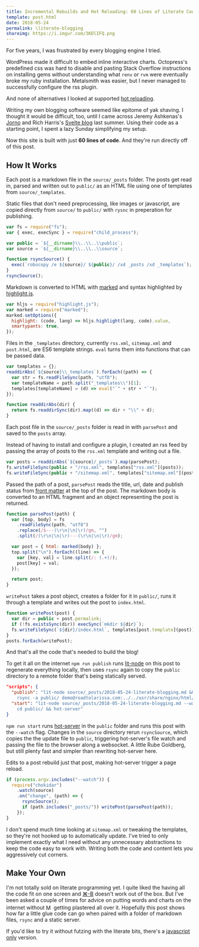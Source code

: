 ```yaml
---
title: Incremental Rebuilds and Hot Reloading: 60 Lines of Literate Code for Static Blogging
template: post.html
date: 2018-05-24
permalink: \literate-blogging
shareimg: https://i.imgur.com/3KDlIFQ.png
---
```


For five years, I was frustrated by every blogging engine I tried.

WordPress made it difficult to embed inline interactive charts. Octopress's predefined css was hard to disable and pasting Stack Overflow instructions on installing gems without understanding what `renv` or `rvm` were eventually broke my ruby installation. Metalsmith was easier, but I never managed to successfully configure the rss plugin.

And none of alternatives I looked at supported [hot reloading](https://roadtolarissa.com/hot-reload).

Writing my own blogging software seemed like epitome of yak shaving. I thought it would be difficult, too, until I came across Jeremy Ashkenas's [Jorno](http://ashkenas.com/journo/docs/journo.html) and Rich Harris's [Svelte blog](https://github.com/sveltejs/svelte.technology/blob/1fc419a37aa47cc54eaa8e65661bd80894a653b0/scripts/prep/build-blog.js) last summer. Using their code as a starting point, I spent a lazy Sunday simplifying my setup.

Now this site is built with just **60 lines of code**. And they're run directly off of this post.

<div id='graph'></div>

## How It Works

Each post is a markdown file in the `source/_posts` folder. The posts get read in, parsed and written out to `public/` as an HTML file using one of templates from `source/_templates`.

Static files that don't need preprocessing, like images or javascript, are copied directly from `source/` to `public/` with `rysnc` in preperation for publishing.

```javascript
var fs = require("fs");
var { exec, execSync } = require("child_process");

var public = `${__dirname}\\..\\..\\public`;
var source = `${__dirname}\\..\\..\\source`;

function rsyncSource() {
  exec(`robocopy /e ${source}/ ${public}/ /xd _posts /xd _templates`);
}
rsyncSource();
```

Markdown is converted to HTML with [marked](https://github.com/markedjs/marked) and syntax highlighted by [highlight.js]().

```javascript
var hljs = require("highlight.js");
var marked = require("marked");
marked.setOptions({
  highlight: (code, lang) => hljs.highlight(lang, code).value,
  smartypants: true,
});
```

Files in the `_templates` directory, currently `rss.xml`, `sitemap.xml` and `post.html`, are ES6 template strings. `eval` turns them into functions that can be passed data.

```javascript
var templates = {};
readdirAbs(`${source}\\_templates`).forEach((path) => {
  var str = fs.readFileSync(path, "utf8");
  var templateName = path.split("_templates\\")[1];
  templates[templateName] = (d) => eval("`" + str + "`");
});

function readdirAbs(dir) {
  return fs.readdirSync(dir).map((d) => dir + "\\" + d);
}
```

Each post file in the `source/_posts` folder is read in with `parsePost` and saved to the `posts` array.

Instead of having to install and configure a plugin, I created an rss feed by passing the array of posts to the `rss.xml` template and writing out a file.

```javascript
var posts = readdirAbs(`${source}/_posts`).map(parsePost);
fs.writeFileSync(public + "/rss.xml", templates["rss.xml"](posts));
fs.writeFileSync(public + "/sitemap.xml", templates["sitemap.xml"](posts));
```

Passed the path of a post, `parsePost` reads the title, url, date and publish status from [front matter](https://jekyllrb.com/docs/frontmatter/) at the top of the post. The markdown body is converted to an HTML fragment and an object representing the post is returned.

```javascript
function parsePost(path) {
  var [top, body] = fs
    .readFileSync(path, "utf8")
    .replace(/$---(\r\n|\n|\r)/gm, "")
    .split(/(\r\n|\n|\r)---(\r\n|\n|\r)/gm);

  var post = { html: marked(body) };
  top.split("\n").forEach((line) => {
    var [key, val] = line.split(/: (.+)/);
    post[key] = val;
  });

  return post;
}
```

`writePost` takes a post object, creates a folder for it in `public/`, runs it through a template and writes out the post to `index.html`.

```javascript
function writePost(post) {
  var dir = public + post.permalink;
  if (!fs.existsSync(dir)) execSync(`mkdir ${dir}`);
  fs.writeFileSync(`${dir}/index.html`, templates[post.template](post));
}
posts.forEach(writePost);
```

And that's all the code that's needed to build the blog!

To get it all on the internet `npm run publish` runs [lit-node](https://github.com/Rich-Harris/lit-node) on this post to regenerate everything locally, then uses `rsync` again to copy the `public` directory to a remote folder that's being statically served.

```json
"scripts": {
  "publish": "lit-node source/_posts/2018-05-24-literate-blogging.md &&
    rsync -a public/ demo@roadtolarissa.com:../../usr/share/nginx/html/",
  "start": "lit-node source/_posts/2018-05-24-literate-blogging.md --watch &
    cd public/ && hot-server"
}
```

`npm run start` runs [hot-server](https://github.com/1wheel/hot-server) in the `public` folder and runs this post with the `--watch` flag. Changes in the `source` directory rerun `rsyncSource`, which copies the the update file to `public`, triggering hot-server's file watch and passing the file to the browser along a websocket. A little Rube Goldberg, but still plenty fast and simpler than rewriting hot-server here.

Edits to a post rebuild just that post, making hot-server trigger a page reload.

```javascript
if (process.argv.includes("--watch")) {
  require("chokidar")
    .watch(source)
    .on("change", (path) => {
      rsyncSource();
      if (path.includes("_posts/")) writePost(parsePost(path));
    });
}
```

I don't spend much time looking at `sitemap.xml` or tweaking the templates, so they're not hooked up to automatically update. I've tried to only implement exactly what I need without any unnecessary abstractions to keep the code easy to work with. Writing both the code and content lets you aggressively cut corners.

## Make Your Own

I'm not totally sold on literate programming yet. I quite liked the having all the code fit on one screen and [⌘-B](https://www.sublimetext.com/docs/3/build_systems.html) doesn't work out of the box. But I've been asked a couple of times for advice on putting words and charts on the internet without <img src='https://i.imgur.com/J1MBJU6.png' style='height: 1.2em; position: relative; top: 4px;' alt='Medium App Nag'></img> getting plastered all over it. Hopefully this post shows how far a little glue code can go when paired with a folder of markdown files, `rsync` and a static server.

If you'd like to try it without futzing with the literate bits, there's a [javascript only](https://github.com/1wheel/roadtolarissa/blob/master/source/literate-blogging/index.js) version.

<link rel="stylesheet" type="text/css" href="style.css">
<script src='../worlds-group-2017/d3_.js'></script>
<script src='../worlds-group-2017/swoopy-drag.js'></script>
<script src='_script.js'></script>

<!--

This is that post on every blog about how the blog is set up

i've finally written that blog post about how the blog is set up

thx everyone

over engineered nicar setup

This could be risky, but writting both the code and content lets you cut corners.

TODO

- sylink atom to rss

-->
